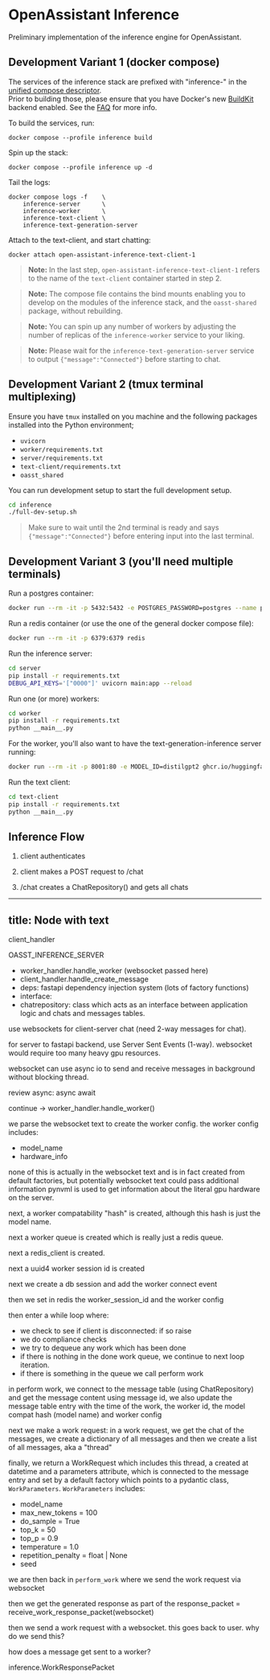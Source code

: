 # OpenAssistant Inference

Preliminary implementation of the inference engine for OpenAssistant.

## Development Variant 1 (docker compose)

The services of the inference stack are prefixed with "inference-" in the
[unified compose descriptor](../docker-compose.yaml). <br/> Prior to building
those, please ensure that you have Docker's new
[BuildKit](https://docs.docker.com/build/buildkit/) backend enabled. See the
[FAQ](https://projects.laion.ai/Open-Assistant/docs/faq#enable-dockers-buildkit-backend)
for more info.

To build the services, run:

```shell
docker compose --profile inference build
```

Spin up the stack:

```shell
docker compose --profile inference up -d
```

Tail the logs:

```shell
docker compose logs -f    \
    inference-server      \
    inference-worker      \
    inference-text-client \
    inference-text-generation-server
```

Attach to the text-client, and start chatting:

```shell
docker attach open-assistant-inference-text-client-1
```

> **Note:** In the last step, `open-assistant-inference-text-client-1` refers to
> the name of the `text-client` container started in step 2.

> **Note:** The compose file contains the bind mounts enabling you to develop on
> the modules of the inference stack, and the `oasst-shared` package, without
> rebuilding.

> **Note:** You can spin up any number of workers by adjusting the number of
> replicas of the `inference-worker` service to your liking.

> **Note:** Please wait for the `inference-text-generation-server` service to
> output `{"message":"Connected"}` before starting to chat.

## Development Variant 2 (tmux terminal multiplexing)

Ensure you have `tmux` installed on you machine and the following packages
installed into the Python environment;

- `uvicorn`
- `worker/requirements.txt`
- `server/requirements.txt`
- `text-client/requirements.txt`
- `oasst_shared`

You can run development setup to start the full development setup.

```bash
cd inference
./full-dev-setup.sh
```

> Make sure to wait until the 2nd terminal is ready and says
> `{"message":"Connected"}` before entering input into the last terminal.

## Development Variant 3 (you'll need multiple terminals)

Run a postgres container:

```bash
docker run --rm -it -p 5432:5432 -e POSTGRES_PASSWORD=postgres --name postgres postgres
```

Run a redis container (or use the one of the general docker compose file):

```bash
docker run --rm -it -p 6379:6379 redis
```

Run the inference server:

```bash
cd server
pip install -r requirements.txt
DEBUG_API_KEYS='["0000"]' uvicorn main:app --reload
```

Run one (or more) workers:

```bash
cd worker
pip install -r requirements.txt
python __main__.py
```

For the worker, you'll also want to have the text-generation-inference server
running:

```bash
docker run --rm -it -p 8001:80 -e MODEL_ID=distilgpt2 ghcr.io/huggingface/text-generation-inference
```

Run the text client:

```bash
cd text-client
pip install -r requirements.txt
python __main__.py
```

## Inference Flow

1. client authenticates

2. client makes a POST request to /chat

3. /chat creates a ChatRepository() and gets all chats


---
title: Node with text
--- 




client_handler

OASST_INFERENCE_SERVER

- worker_handler.handle_worker (websocket passed here)
- client_handler.handle_create_message
- deps: fastapi dependency injection system (lots of factory functions)
- interface: 
- chatrepository: class which acts as an interface between application
logic and chats and messages tables.

use websockets for client-server chat (need 2-way messages for chat).

for server to fastapi backend, use Server Sent Events (1-way). websocket would require too
many heavy gpu resources.

websocket can use async io to send and receive messages in background without blocking thread.

review async:
async
await

continue -> worker_handler.handle_worker()

we parse the websocket text to create the worker config. the worker config includes:
- model_name
- hardware_info

none of this is actually in the websocket text and is in fact created from 
default factories, but potentially websocket text could pass additional information
pynvml is used to get information about the literal gpu hardware on the server.

next, a worker compatability "hash" is created, although this hash is just the model
name.

next a worker queue is created which is really just a redis queue. 

next a redis_client is created.

next a uuid4 worker session id is created

next we create a db session and add the worker connect event

then we set in redis the worker_session_id and the worker config

then enter a while loop where:
- we check to see if client is disconnected: if so raise
- we do compliance checks
- we try to dequeue any work which has been done
- if there is nothing in the done work queue, we continue to next loop
  iteration.
- if there is something in the queue we call perform work

in perform work,
we connect to the message table (using ChatRepository) and get
the message content using message id, we also update the message
table entry with the time of the work, the worker id, the model compat hash (model name)
and worker config

next we make a work request:
in a work request, we get the chat of the messages,
we create a dictionary of all messages
and then we create a list of all messages, aka a "thread"

finally, we return a WorkRequest which includes this thread, a created at datetime and 
a parameters attribute, which is connected to the message entry and set by a default factory which points to a pydantic class, `WorkParameters`. `WorkParameters` includes:
- model_name
- max_new_tokens = 100
- do_sample = True
- top_k = 50
- top_p = 0.9
- temperature = 1.0
- repetition_penalty = float | None
- seed

we are then back in `perform_work` where we send the work request via websocket

then we get the generated response as part of the 
response_packet = receive_work_response_packet(websocket)

then we send a work request with a websocket. this goes back to user. why do we send this?

how does a message get sent to a worker?

inference.WorkResponsePacket
